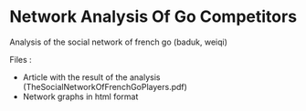 # Network Analysis Of Go Competitors
Analysis of the social network of french go (baduk, weiqi)

Files :
- Article with the result of the analysis (TheSocialNetworkOfFrenchGoPlayers.pdf)
- Network graphs in html format
